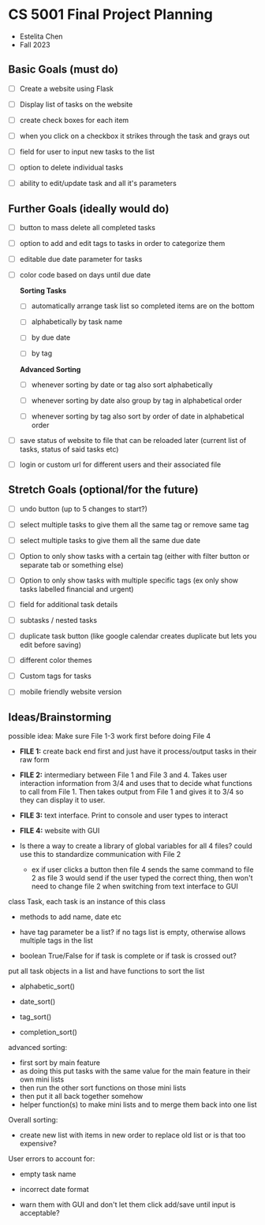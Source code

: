 # CS 5001 Final Project Planning
* Estelita Chen
* Fall 2023

## Basic Goals (must do)

- [ ] Create a website using Flask

- [ ] Display list of tasks on the website

- [ ] create check boxes for each item

- [ ] when you click on a checkbox it strikes through the task and grays out

- [ ] field for user to input new tasks to the list

- [ ] option to delete individual tasks

- [ ] ability to edit/update task and all it's parameters

## Further Goals (ideally would do)

- [ ] button to mass delete all completed tasks

- [ ] option to add and edit tags to tasks in order to categorize them

- [ ] editable due date parameter for tasks

- [ ] color code based on days until due date
  
  **Sorting Tasks**
  
  - [ ] automatically arrange task list so completed items are on the bottom
  
  - [ ] alphabetically by task name
  
  - [ ] by due date
  
  - [ ] by tag
  
  **Advanced Sorting**
  
  - [ ] whenever sorting by date or tag also sort alphabetically
  
  - [ ] whenever sorting by date also group by tag in alphabetical order
  
  - [ ] whenever sorting by tag also sort by order of date in alphabetical order

- [ ] save status of website to file that can be reloaded later (current list of tasks, status of said tasks etc)

- [ ] login or custom url for different users and their associated file

## Stretch Goals (optional/for the future)

- [ ] undo button (up to 5 changes to start?)

- [ ] select multiple tasks to give them all the same tag or remove same tag

- [ ] select multiple tasks to give them all the same due date

- [ ] Option to only show tasks with a certain tag (either with filter button or separate tab or something else)

- [ ] Option to only show tasks with multiple specific tags (ex only show tasks labelled financial and urgent)

- [ ] field for additional task details

- [ ] subtasks / nested tasks

- [ ] duplicate task button (like google calendar creates duplicate but lets you edit before saving)

- [ ] different color themes

- [ ] Custom tags for tasks

- [ ] mobile friendly website version

## Ideas/Brainstorming
possible idea: Make sure File 1-3 work first before doing File 4
  
  * **FILE 1:** create back end first and just have it process/output tasks in their raw form
  
  * **FILE 2:** intermediary between File 1 and File 3 and 4. Takes user interaction information from 3/4 and uses that to decide what functions to call from File 1. Then takes output from File 1 and gives it to 3/4 so they can display it to user.
  
  * **FILE 3:** text interface. Print to console and user types to interact
  
  * **FILE 4:** website with GUI
  * Is there a way to create a library of global variables for all 4 files? could use this to standardize communication with File 2
    * ex if user clicks a button then file 4 sends the same command to file 2 as file 3 would send if the user typed the correct thing, then won't need to change file 2 when switching from text interface to GUI

class Task, each task is an instance of this class
  
  * methods to add name, date etc
  
  * have tag parameter be a list? if no tags list is empty, otherwise allows multiple tags in the list
  
  * boolean True/False for if task is complete or if task is crossed out?

put all task objects in a list and have functions to sort the list
  
  * alphabetic_sort()
  
  * date_sort()
  
  * tag_sort()
  
  * completion_sort()

advanced sorting:
  
  * first sort by main feature
  * as doing this put tasks with the same value for the main feature in their own mini lists
  * then run the other sort functions on those mini lists
  * then put it all back together somehow
  * helper function(s) to make mini lists and to merge them back into one list

Overall sorting:
  
  * create new list with items in new order to replace old list or is that too expensive?
  
User errors to account for:
  
  * empty task name
  
  * incorrect date format
  
  * warn them with GUI and don't let them click add/save until input is acceptable?
